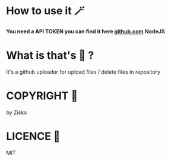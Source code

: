 # How to use it 🪄
**You need a API TOKEN you can find it here [github.com](https://github.com/settings/tokens)**
**NodeJS**
# What is that's 👀 ?
It's a github uploader for upload files / delete files in repository
# COPYRIGHT 🚨
by Zisko
# LICENCE 💎
MIT


